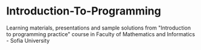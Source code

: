 # Introduction-To-Programming
Learning materials, presentations and sample solutions from "Introduction to programming practice" course in Faculty of Mathematics and Informatics - Sofia University
